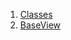 

1. [Classes](file-___home_harshil_Desktop_open-source_palisadoes_talawa_lib_views_base_view/#classes)
2. [BaseView](file-___home_harshil_Desktop_open-source_palisadoes_talawa_lib_views_base_view/BaseView-class.html)
